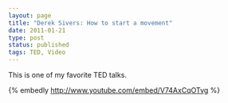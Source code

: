 ```yaml
---
layout: page
title: "Derek Sivers: How to start a movement"
date: 2011-01-21
type: post
status: published
tags: TED, Video
---
```



This is one of my favorite TED talks.

{% embedly http://www.youtube.com/embed/V74AxCqOTvg %}
